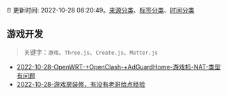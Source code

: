 :alarm_clock: 更新时间: 2022-10-28 08:20:49。[来源分类](../README.md)、[标签分类](../TAGS.md)、[时间分类](../TIMELINE.md)

## 游戏开发


> 关键字：`游戏`、`Three.js`、`Create.js`、`Matter.js`



- [2022-10-28-OpenWRT-+OpenClash-+AdGuardHome-游戏机-NAT-类型有问题](https://www.v2ex.com/t/890708) 
- [2022-10-28-游戏房装修，有没有老哥给点经验](https://www.v2ex.com/t/890705) 